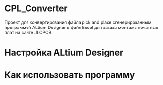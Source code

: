 # CPL_Converter
Проект для конвертирования файла pick and place сгенерированным программой ALtium Designer в файл Excel для заказа монтажа печатных плат на сайте JLCPCB.

# Настройка ALtium Designer

# Как использовать программу
